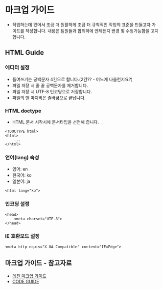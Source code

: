 # 마크업 가이드
* 작업하는데 있어서 조금 더 원활하게 조금 더 규칙적인 작업의 표준을 만들고자 가이드를 작성합니다. 내용은 팀원들과 합의하에 언제든지 변경 및 수정가능함을 고지합니다.


## HTML Guide
### 에디터 설정
- 들여쓰기는 공백문자 4칸으로 합니다.(2칸?? - 어느게 나을런지요?)
- 파일 저장 시 줄 끝 공백문자를 제거합니다.
- 파일 저장 시 UTF-8 인코딩으로 저장합니다.
- 파일의 맨 마지막은 줄바꿈으로 끝납니다.

### HTML doctype
- HTML 문서 시작시에 문서타입을 선언해 줍니다.
```
<!DOCTYPE html>
<html>
    ...
</html>
```

### 언어(lang) 속성
- 영어: en
- 한국어: ko
- 일본어: ja
```
<html lang="ko">
```

### 인코딩 설정
```
<head>
    <meta charset="UTF-8">
</head>
```

### IE 호환모드 설정 
```
<meta http-equiv="X-UA-Compatible" content="IE=Edge">
```

## 마크업 가이드 - 참고자료

* [레진 마크업 가이드](https://github.com/lezhin/markup-guide)
* [CODE GUIDE](https://codeguide.co/)

